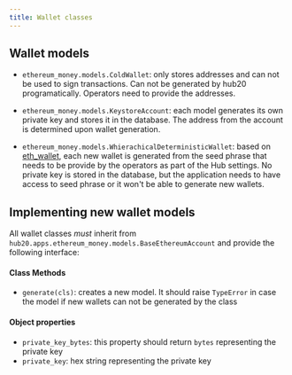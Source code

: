 ```yaml
---
title: Wallet classes
---
```


## Wallet models

- `ethereum_money.models.ColdWallet`: only stores addresses and can
  not be used to sign transactions. Can not be generated by hub20
  programatically. Operators need to provide the addresses.

- `ethereum_money.models.KeystoreAccount`: each model generates its
  own private key and stores it in the database. The address from the
  account is determined upon wallet generation.

- `ethereum_money.models.WhierachicalDeterministicWallet`: based on
  [eth_wallet](https://pypi.org/project/eth-wallet/), each new wallet
  is generated from the seed phrase that needs to be provide by the
  operators as part of the Hub settings. No private key is stored in
  the database, but the application needs to have access to seed
  phrase or it won't be able to generate new wallets.


## Implementing new wallet models

All wallet classes *must* inherit from
`hub20.apps.ethereum_money.models.BaseEthereumAccount` and provide the following interface:

#### Class Methods

- `generate(cls)`: creates a new model. It should raise `TypeError` in
  case the model if new wallets can not be generated by the class


#### Object properties

 - `private_key_bytes`: this property should return `bytes` representing the private key
 - `private_key`: hex string representing the private key
